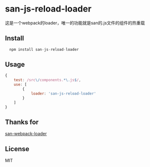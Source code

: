 # san-js-reload-loader
这是一个webpack的loader，唯一的功能就是san的.js文件的组件的热重载
## Install

```js
  npm install san-js-reload-loader
```
## Usage

```js
{
    test: /src\/components.*\.js$/,
    use: [
        {
            loader: 'san-js-reload-loader'
        }
    ]
}
```
## Thanks for
[san-webpack-loader](https://github.com/jiangjiu/san-webpack-loader)
## License
MIT